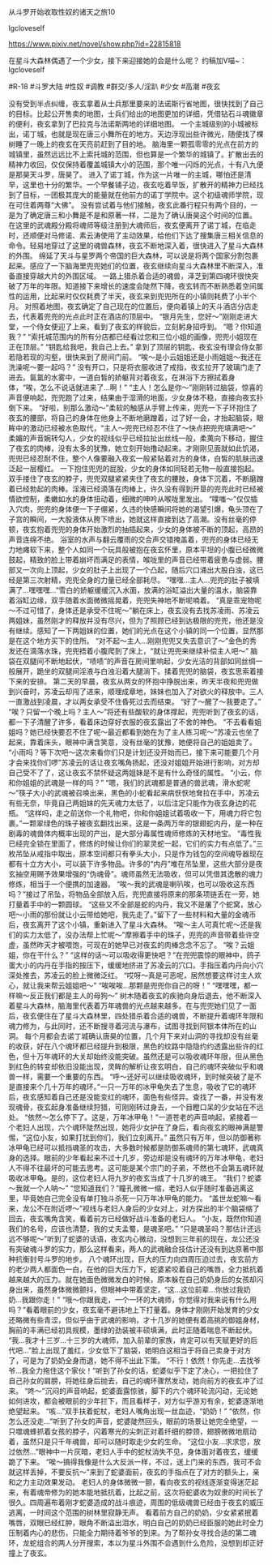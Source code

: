 从斗罗开始收取性奴的诸天之旅10

lgcloveself

https://www.pixiv.net/novel/show.php?id=22815818

在星斗大森林偶遇了一个少女，接下来迎接她的会是什么呢？
约稿加V喵~：lgcloveself

#R-18
#斗罗大陆
#性奴
#调教
#群交/多人/淫趴
#少女
#高潮
#夜玄


没有受到半点纠缠，夜玄拿着从士兵那里要来的法诺斯行省地图，很快找到了自己的目标。比起公开售卖的地图，士兵们给出的地图更加的详细，凭借钻石斗魂徽章的便利，夜玄拿到了巴拉克与法诺斯两地的详细地图。
    一个主城级别的小城被标出，诺丁城，也就是现在唐三小舞所在的地方。天边浮现出些许微光，随便找了棵树睡了一晚上的夜玄在天亮前赶到了目的地。
    脑海里一颗孤零零的光点在前方的城镇里，虽然远远比不上索托城的范围，但也算是一个繁华的城镇了。扩散出去的精神力收回，仅仅保持着覆盖城镇大小的范围，那个唯一闪烁的光点，十有八九便是那昊天斗罗，唐昊了。
    进入了诺丁城，作为这一片唯一的主城，哪怕还是清早，这里也十分的繁华。一个早餐铺子边，夜玄吃着早饭，扩散开的精神力已经找到了目标，一团极其庞大的能量就在他前方的诺丁学院中。这个初级魂师学院，现在可住着两尊“大佛”。
    没有尝试着与他们接触，夜玄此番行程只有两个目的，一是为了确定唐三和小舞是不是和原著一样，二是为了确认唐昊这个时间的位置。
    在这里的武魂殿分殿将魂师等级注册到大魂师后，夜玄便离开了诺丁城，在临走时，还顺便对马修诺、素云涛使用了主动效果，给他们下达了搜集唐三相关信息的命令。轻易地穿过了这里的魂兽森林，夜玄不断地深入着，很快进入了星斗大森林的外围。
    绵延了天斗与星罗两个帝国的巨大森林，可以说是将两个国家分割包裹起来。感应了一下脑海里兜兜她们的位置，夜玄继续向星斗大森林里不断深入，准备直接穿越大片的外围区域。
    一路上猎杀着合适的魂兽，泽芝到第四魂环很快突破了万年的年限。知道接下来增长的速度会陡然下降，夜玄转而不断熟悉着空间属性的运用，比起来时仅仅耗费了半天，夜玄来到兜兜所在的小镇则耗费了小半个月。
    对照着地图，夜玄确定了自己现在的位置后，便向着镇上的天斗酒店分店走去，代表着兜兜的光点此时正在酒店的顶层中。
    “银月先生，您好～”刚刚走进大堂，一个侍女便迎了上来，看到了夜玄的样貌后，立刻躬身招呼到。
    “嗯？你知道我？”
    “索托城范围内的所有分店都已经看过您和三位小姐的画像，兜兜小姐现在正在顶层。”
    “钥匙给我吧，我自己上去。”
    拿到了顶层的钥匙，夜玄没有理会侍女那若隐若现的沟壑，很快来到了房间门前。
    “唉～是小云姐姐还是小雨姐姐～我还在洗澡呢～要一起吗？”
    没有开口，只是将衣服收进了戒指，夜玄拉开了玻璃门走了进去。氤氲的水雾中，一道白皙的娇躯背对着夜玄，在淋浴下方擦拭着身体，“唉，怎么不说话就进来了…啊！”
    “主人！怎么是你～”刚刚转过脑袋，惊喜的声音便响起，兜兜跑了过来，结果由于湿滑的地面，少女身体不稳，直接向夜玄扑倒下来。
    “好啦，别那么激动～”柔软的触感从手臂上传来，兜兜一下子环抱住了夜玄的腰部，将自己的身体在他身上不断地磨蹭着，过了好一会，才抬起脑袋，眼眸中的激动已经被水色取代，“主人～兜兜已经忍不住了～快点把兜兜填满吧～”
    柔媚的声音婉转勾人，少女的视线似乎已经拉扯出丝线一般，柔荑向下移动，握住了夜玄的肉棒，没有太多的犹豫，她立刻开始撸动起来。才刚刚见面就如此饥渴，兜兜已经忍耐不住，整个人像要融入夜玄一般紧贴着对方的身体，白皙的肌肤迅速泛起一层樱红。
    一下抱住兜兜的屁股，少女的身体如同轻若无物一般直接抱起。双手搂住了夜玄的脖子，兜兜双腿紧紧夹住了夜玄的腰肢，身体下沉着，不断磨蹭着已经勃起的肉棒。淫液已经滴落在肉棒上，许久没有得到开垦的兜兜此时已经被情欲控制，柔嫩如水的身体扭动着，细微的呻吟从喉咙里发出。
    “噗嗤～”仅仅插入穴肉，兜兜的身体便一下子绷紧，久违的快感瞬间将她的渴望引爆，龟头顶在了子宫的瞬间，一大股液体从胯下喷出，她就这样直接到达了高潮。没有丝毫的停顿，夜玄抱着兜兜的身体开始激烈的抽插起来，少女的身体被不断的顶起，高昂的声音连绵不绝。
    浴室的水声与翻云覆雨的交合声交错掩盖着，兜兜的身体已经无力地瘫软下来，整个人如同一个玩具般被抱在夜玄怀里，原本平坦的小腹已经微微鼓起，精致的脸上带着崩坏而满足的表情，喉咙里的声音已经带着疲惫与虚弱。腰部又一次向上顶起，少女的肚子上出现了一个凸起，随后穴口涌出大股白浊，这已经是第三次射精，兜兜全身的力量已经全部耗尽。
    “嘿嘿…主人…兜兜的肚子被填满了…嘿嘿嘿…”雪白的娇躯缓缓沉入水面，放满的浴缸溢出大量的温水，脑袋靠着浴缸边缘，双手随着水面微微摇晃着，兜兜失神地不断呢喃着。
    “真是乖宠物呢～不过可惜了，身体还是承受不住呢～”躺在床上，夜玄没有去找苏凌雨、苏凌云两姐妹，虽然刚才的释放并没有尽兴，但为了照顾已经到达极限的兜兜，他还是没有继续。感知了一下两姐妹的位置，她们的光点在这个小镇的同一个位置，显然那是在这个地方买下的住所。
    “对不起～主人…刚刚兜兜又失去意识了～”金色的秀发还在滴落水珠，兜兜捂着小腹爬到了床上，“就让兜兜来继续补偿主人吧～”
    脑袋在双腿间不断地起伏，“啧啧”的声音在房间里响起，少女光洁的背部如同丝绸一般展开，跪坐的双腿间淫液与白浊沿着大腿淌下。揉着兜兜的脑袋，夜玄思索着接下来的安排。
    第二天的早晨，夜玄从两女的怀抱中挣脱出来，昨天半夜和兜兜做到兴奋时，苏凌云却闯了进来，顺理成章地，妹妹也加入了对欲火的释放中。三人一直激战到凌晨，才以两女承受不住昏死过去而结束。
    “好了～醒了～我要走了。”
    “唉？只留一个晚上吗？主人～”将还有些酸软的身体撑起，兜兜听到了夜玄的话，都一下子清醒了许多，看着床边穿好衣服的夜玄露出了不舍的神色。
    “不去看看姐姐吗？她已经快要忍不住了呢～最近都看到她在为了主人练习呢～”苏凌云也坐了起来，靠着床头，眼神中满含笑意，没有丝毫的犹豫，她便将自己的姐姐卖了。
    “小雨吗？等下次吧～这次来看你们只是计划还没开始而已，接下来可能要几个月才会来找你们啰”苏凌云的话让夜玄嘴角扬起，还没对姐姐开始进行影响，对方却自己受不了了，这让夜玄不禁怀疑这两姐妹是不是有什么奇怪的属性。
    “小云，你和你姐姐的武魂是一样的吗？”
    “嗯，我们的武魂都是普通的兽武魂，滑水蛇呢～”筷子大小的武魂被召唤出来，黑色的小蛇看起来病恹恹地耷拉在手中，苏凌云有些无奈，毕竟自己两姐妹的先天魂力太低了，以后注定只能作为夜玄身边的花瓶。
    “这样吗，走之前送你一个礼物吧，你和你姐姐试着吸收一下，用魂力将它包裹。”一颗翠绿色的珠子被夜玄翻找出来，这是一条两万年的银翅蛇内丹，是一种在剧毒的魂兽体内概率出现的产出，是大部分毒属性魂师修炼的天材地宝。
    “毒性我已经完全锁在里面了，修炼的时候让你们的翠灵蛇一起，它们的实力有点低了。”三枚吊坠从戒指中取出，原本空间都只有拳头大小，只是作为钱包的空间魂导器现在都有十立方大小，可以装下许多物品。许多的“内丹”堆在吊坠里，这些大部分是夜玄抽空用赐予效果增强的“伪魂骨”。魂师虽然无法吸收，但可以凭借其逸散的魂力修炼，相当于一个便携的加速器。
    “唉～我的武魂是喇叭唉，也可以吸收这东西吗？”接过了吊坠，将物品全部放入后，兜兜直接将原来的那条项链丢在一旁，她打量着手中的一颗圆球。
    “这些又不全部是蛇的内丹，我又不是屠了个蛇窝，放心吧～小雨的那份就让小云带给她吧，我先走了。”留下了一些材料和大量的金魂币后，夜玄离开了这个小镇，重新进入了星斗大森林。
    “唉～主人可真忙呢～还是我们的实力太低了，没办法帮上忙呢～”摩擦着手中的珠子，兜兜的声音带着些许空虚，虽然昨天才被喂饱，可现在的她早已对夜玄的肉棒念念不忘了。
    “唉？云姐姐，你在干什么？”
    “这样的话～可以吸收得更快吧？”在兜兜震惊的眼神中，鸽子蛋大小的内丹在手指的按压下，缓缓地挤进了苏凌云的穴口。手指压着内丹向小穴深处推去，苏凌云的脸上微微泛红。
    “哎呀～真是可恶呢，居然想要这样讨主人欢心，就让我来帮云姐姐吧～”
    “唉唉唉…那颗是兜兜你自己的呀！”
    “嘿嘿嘿，都一样嘛～反正我们都是主人的母狗～”
    树木随着夜玄的疾驰向身后退去，他不断深入着星斗大森林，脑海里代表着万年魂兽的光点越来越多。在与兜兜她们见了一面后，夜玄便住在了星斗大森林里，四处猎杀着合适的魂兽，不断提升着魂环年限和魂力修为，与此同时，还不断搜寻着河流与瀑布，试图寻找到阿银本体所在的山洞。
    每个月都会去诺丁城确认唐昊的位置，几个月下来对山洞的寻找却没有丝毫的收获，好在八个魂环都已经提升到极限，黑色的纹路中隐隐约约透露出些许的红色，但十万年魂环的大关却始终没能突破。虽然还是可以吸收魂环年限，但从黑色到红色的转变却依旧没能出现，灵眸的解析让夜玄明白，自己的魂环突破似乎和魂兽一样，需要一个重要的东西。
    “呼～还好可以继续吸收魂环，到时候突破了是不是直接来个几十万年的魂环。”一只一万年的冰甲龟失去了生息，吸收了它的魂环后，夜玄感知着自己还是没能变红的魂环，面色有些怪异。查找了一番，并没有发现魂骨，夜玄起身准备继续狩猎，可刚刚转过身去，一个目瞪口呆的少女站在不远处。
    “依然～怎么停下了。这是，万年冰甲龟！”一道苍老的声音响起，紧接着一个老妇人出现，六个魂环陡然出现，她将少女护在了身后，看向夜玄的眼神满是警惕，“这位小友，如果打扰到你们，我们立刻离开。”
    虽然只有万年，但以防御著称冰甲龟已经可以抵挡魂圣的攻击，大多数时候都是防御系魂师的第七魂环，武魂真身的选择。眼前的少年看起来不过十几岁，旁边却是没有魂环的万年冰甲龟，老妇人不得不往最坏的可能去思考。这可能是某个宗门的子弟，不然也不会第五魂环就吸收冰甲龟。是的，这位老妇人将九岁的夜玄当成了十几岁的魂王。
    “我们？蛇婆～我就一个人呐～”
    “您知道我们？”瞳孔微微一缩，老妇人似乎随时准备逃离这里，毕竟她自己完全没有单打独斗杀死一只万年冰甲龟的能力。
    “盖世龙蛇嘛～看来，龙公不在附近啰～”视线与老妇人身后的少女对上，对方探出的半个脑袋缩了回去，夜玄嘴角含笑，看着前方已经做好战斗准备的老妇人。
    “小友，既然你知道我们的名号，应该也清楚，我的丈夫孟蜀，是魂圣吧。”
    “只是魂圣吗？那估计还远远不够呢～”听到了蛇婆的话语，夜玄内心微动，没想到三年前的现在，龙公还没有突破魂斗罗的实力，那么这样看来，两人的武魂融合技估计还没有到达原著中那种抗衡封号斗罗的地步。
    八个魂环出现，巨大的压力向四周压迫过去，夜玄前方的老少两人都面色一白，在他的巨大压力下，蛇婆紧咬着自己的嘴唇，全力抵抗着越来越大的压力。就在她面色微微发白的时候，原本躲在自己奶奶身后的女孩却闪身出来，虽然身体微微颤抖，但眼神中带着坚定，“这…这位前辈…你放过我奶奶…我跟你走！”
    “哦～你跟我走，一个一环的大魂师，你觉得对我来说有什么用吗？”看着眼前的少女，夜玄毫不避讳地上下打量着。身体才刚刚开始发育的少女还略微有些青涩，但似乎由于武魂的影响，才十几岁的她便有着高挑的御姐身材，胸前的丰满已经初具规模，墨绿的劲装被丰硕填满，此时正随着喘息不断起伏。
    “我…我才十三岁…十三岁的大魂师，加入前辈的家族，肯定可以有天赋更好的后代吧…”脸上出现了羞红，少女低下了脑袋，她明白这相当于将自己卖身于对方了，可是为了奶奶全身而退，她不得不出此下策。
    “不行！依然！你先走…去找爷爷…我全力拖住这个家伙！”听到了孙女的话，蛇婆似乎下定了决心，一把拉住了自己孙女的肩膀，将她往身后抛去，自己的魂环骤然发动，她向前方的夜玄冲了过来。
    “咚～”沉闷的声音响起，蛇婆面露惊骇，脚下的六个魂环轮流闪动，无论她如何进攻，都会被眼前的少年拦下，而且看样子，对方似乎游刃有余，蛇婆逐渐地绝望起来。
    “咳…”双手扶着蛇杖，老妇人嘴角出现一丝血迹，“奶奶！”
    “依然，你怎么还没走…”听到了孙女的声音，蛇婆陡然回头，眼前的场景让她完全绝望，一只噬魂蜂抓着女孩的脖子，闪着寒光的尖刺正对着纤细的脖颈，翅膀微微地扇动着，虽然只是只千年魂兽，却可以随时取走少女的生命。
    “这位小友…求求您，放过依然…”眼神中一片灰暗，老妇人手中的蛇杖消失不见，身体面对着夜玄，缓缓跪了下来。
    “唉～搞得我像是什么大反派一样，不过，送上门来的东西，我可不会就这样丢掉，不要反抗～”来到了蛇婆面前，夜玄的手指点在了对方的额头上，亲和之力主动效果发动。
    老妇人的身体微微一颤，看向夜玄的视线逐渐变得迷茫起来，有着魂帝修为的她本能地抵抗着，比起之前，这次将蛇婆收为奴隶的时间长了很久。四周遍布着刚才蛇婆造成的战斗痕迹，周围的低级魂兽已经由于夜玄的威压逃离，一时间这个范围的树林里寂静无声。
    看着前方自己的奶奶，少女紧紧抿着嘴唇，双眼已经红肿，眼角不断溢出泪水，明白自己的奶奶已经臣服的她此时全力压制着内心的悲伤，只能全力期待着爷爷的到来。为了帮孙女寻找合适的第二魂环，龙蛇组合的两人分开搜索，本以为星斗外围不会遇到什么危险，没想到却正好撞上了夜玄。